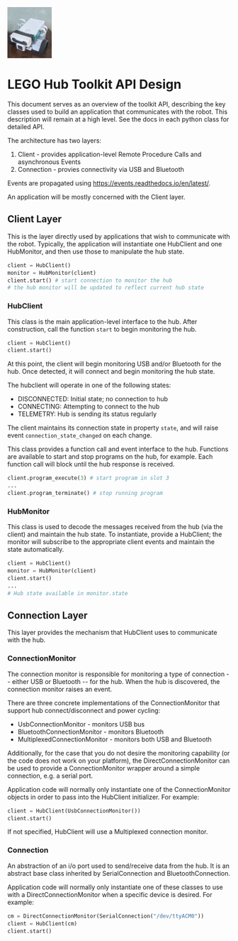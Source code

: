 ![Logo of the project](logo.jpg)

# LEGO Hub Toolkit API Design

This document serves as an overview of the toolkit API, describing the key classes used to build an application that communicates with the robot.   This description will remain at a high level.  See the docs in each python class for detailed API.

The architecture has two layers:
1. Client - provides application-level Remote Procedure Calls and asynchronous Events
2. Connection - provies connectivity via USB and Bluetooth

Events are propagated using https://events.readthedocs.io/en/latest/.

An application will be mostly concerned with the Client layer.

## Client Layer

This is the layer directly used by applications that wish to communicate with the robot.  Typically, the application will instantiate one HubClient and one HubMonitor, and then use those to manipulate the hub state.

````python
client = HubClient()
monitor = HubMonitor(client)
client.start() # start connection to monitor the hub
# the hub monitor will be updated to reflect current hub state
````

### HubClient

This class is the main application-level interface to the hub.  After construction, call the function `start` to begin monitoring the hub.
````python
client = HubClient()
client.start()
````
At this point, the client will begin monitoring USB and/or Bluetooth for the hub.  Once detected, it will connect and begin monitoring the hub state.  

The hubclient will operate in one of the following states:
* DISCONNECTED: Initial state; no connection to hub
* CONNECTING:  Attempting to connect to the hub
* TELEMETRY: Hub is sending its status regularly

The client maintains its connection state in property `state`, and will raise event `connection_state_changed` on each change.

This class provides a function call and event interface to the hub.  Functions are available to start and stop programs on the hub, for example.  Each function call will block until the hub response is received.

````python
client.program_execute(3) # start program in slot 3
...
client.program_terminate() # stop running program
````

### HubMonitor

This class is used to decode the messages received from the hub (via the client) and maintain the hub state.  To instantiate, provide a HubClient; the monitor will subscribe to the appropriate client events and maintain the state automatically.
````python
client = HubClient()
monitor = HubMonitor(client)
client.start()
...
# Hub state available in monitor.state
````

## Connection Layer

This layer provides the mechanism that HubClient uses to communicate with the hub.

### ConnectionMonitor

The connection monitor is responsible for monitoring a type of connection -- either USB or Bluetooth -- for the hub.  When the hub is discovered, the connection monitor raises an event.  

There are three concrete implementations of the ConnectionMonitor that support hub connect/disconnect and power cycling:
* UsbConnectionMonitor - monitors USB bus
* BluetoothConnectionMonitor - monitors Bluetooth
* MultiplexedConnectionMonitor - monitors both USB and Bluetooth

Additionally, for the case that you do not desire the monitoring capability (or the code does not work on your platform), the DirectConnectionMonitor can be used to provide a ConnectionMonitor wrapper around a simple connection, e.g. a serial port.

Application code will normally only instantiate one of the ConnectionMonitor objects in order to pass into the HubClient initializer.  For example:

````python
client = HubClient(UsbConnectionMonitor())
client.start()
````
If not specified, HubClient will use a Multiplexed connection monitor.

### Connection

An abstraction of an i/o port used to send/receive data from the hub.  It is an abstract base class inherited by SerialConnection and BluetoothConnection.

Application code will normally only instantiate one of these classes to use with a DirectConnectionMonitor when a specific device is desired.  For example:
````python
cm = DirectConnectionMonitor(SerialConnection("/dev/ttyACM0"))
client = HubClient(cm)
client.start()
````
